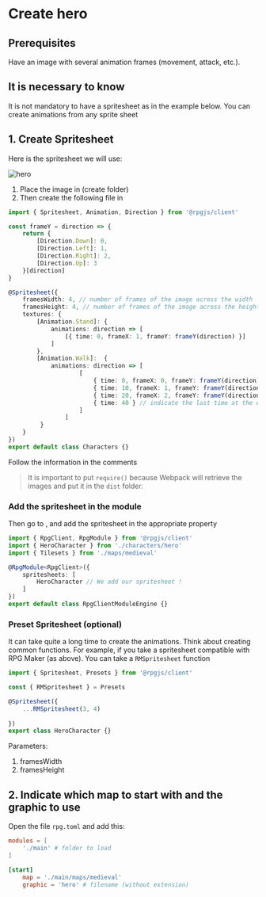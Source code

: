 # Create hero

## Prerequisites

Have an image with several animation frames (movement, attack, etc.).

## It is necessary to know

It is not mandatory to have a spritesheet as in the example below. You can create animations from any sprite sheet

## 1. Create Spritesheet

Here is the spritesheet we will use:

![hero](/assets/chara.png)

1. Place the image in <PathTo to="clientDir" file="characters/hero.png" /> (create folder)
2. Then create the following file in <PathTo to="clientDir" file="characters/spritesheet.ts" />

```ts
import { Spritesheet, Animation, Direction } from '@rpgjs/client'

const frameY = direction => {
    return {
        [Direction.Down]: 0,
        [Direction.Left]: 1,
        [Direction.Right]: 2, 
        [Direction.Up]: 3
    }[direction]
}

@Spritesheet({
    framesWidth: 4, // number of frames of the image across the width
    framesHeight: 4, // number of frames of the image across the height
    textures: {
        [Animation.Stand]: {
            animations: direction => [
                [{ time: 0, frameX: 1, frameY: frameY(direction) }]
            ]
        },
        [Animation.Walk]:  {
            animations: direction => [
                    [ 
                        { time: 0, frameX: 0, frameY: frameY(direction) },
                        { time: 10, frameX: 1, frameY: frameY(direction) },
                        { time: 20, frameX: 2, frameY: frameY(direction) },
                        { time: 40 } // indicate the last time at the end of the animation. This time is in fact the final duration of the animation.
                    ]
                ]
         }
    }
})
export default class Characters {}
```

Follow the information in the comments

> It is important to put `require()` because Webpack will retrieve the images and put it in the `dist` folder. 

<div class="module-api">

### Add the spritesheet in the module

Then go to <PathTo to="clientIndex" />, and add the spritesheet in the appropriate property

```ts
import { RpgClient, RpgModule } from '@rpgjs/client'
import { HeroCharacter } from './characters/hero'
import { Tilesets } from './maps/medieval'

@RpgModule<RpgClient>({
    spritesheets: [
        HeroCharacter // We add our spritesheet !
    ]
})
export default class RpgClientModuleEngine {}
```

</div>

### Preset Spritesheet (optional)

It can take quite a long time to create the animations. Think about creating common functions. For example, if you take a spritesheet compatible with RPG Maker (as above). You can take a `RMSpritesheet` function

```ts
import { Spritesheet, Presets } from '@rpgjs/client'

const { RMSpritesheet } = Presets

@Spritesheet({
    ...RMSpritesheet(3, 4)
   
})
export class HeroCharacter {}
```

Parameters:
1. framesWidth
2. framesHeight

## 2. Indicate which map to start with and the graphic to use

Open the file `rpg.toml` and add this:

```toml
modules = [
    './main' # folder to load
]

[start]
    map = './main/maps/medieval'
    graphic = 'hero' # filename (without extension)
```